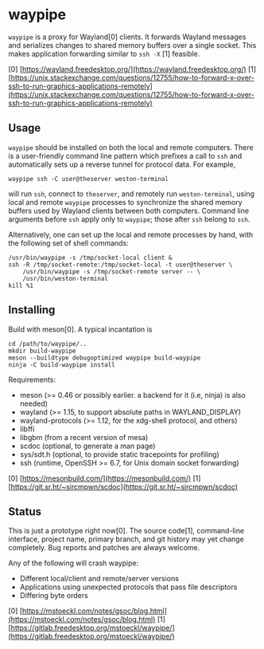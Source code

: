 waypipe
================================================================================

`waypipe` is a proxy for Wayland[0] clients. It forwards Wayland messages and
serializes changes to shared memory buffers over a single socket. This makes
application forwarding similar to `ssh -X` [1] feasible.

[0] [https://wayland.freedesktop.org/](https://wayland.freedesktop.org/)
[1] [https://unix.stackexchange.com/questions/12755/how-to-forward-x-over-ssh-to-run-graphics-applications-remotely](https://unix.stackexchange.com/questions/12755/how-to-forward-x-over-ssh-to-run-graphics-applications-remotely)

## Usage

`waypipe` should be installed on both the local and remote computers. There is
a user-friendly command line pattern which prefixes a call to `ssh` and
automatically sets up a reverse tunnel for protocol data. For example,

    waypipe ssh -C user@theserver weston-terminal

will run `ssh`, connect to `theserver`, and remotely run `weston-terminal`,
using local and remote `waypipe` processes to synchronize the shared memory
buffers used by Wayland clients between both computers. Command line arguments
before `ssh` apply only to `waypipe`; those after `ssh` belong to `ssh`.

Alternatively, one can set up the local and remote processes by hand, with the
following set of shell commands:

    /usr/bin/waypipe -s /tmp/socket-local client &
    ssh -R /tmp/socket-remote:/tmp/socket-local -t user@theserver \
        /usr/bin/waypipe -s /tmp/socket-remote server -- \
        /usr/bin/weston-terminal
    kill %1

## Installing

Build with meson[0]. A typical incantation is

    cd /path/to/waypipe/..
    mkdir build-waypipe
    meson --buildtype debugoptimized waypipe build-waypipe
    ninja -C build-waypipe install

Requirements:

* meson (>= 0.46 or possibly earlier. a backend for it (i.e, ninja) is
  also needed)
* wayland (>= 1.15, to support absolute paths in WAYLAND_DISPLAY)
* wayland-protocols (>= 1.12, for the xdg-shell protocol, and others)
* libffi
* libgbm (from a recent version of mesa)
* scdoc (optional, to generate a man page)
* sys/sdt.h (optional, to provide static tracepoints for profiling)
* ssh (runtime, OpenSSH >= 6.7, for Unix domain socket forwarding)

[0] [https://mesonbuild.com/](https://mesonbuild.com/)
[1] [https://git.sr.ht/~sircmpwn/scdoc](https://git.sr.ht/~sircmpwn/scdoc)

## Status

This is just a prototype right now[0]. The source code[1], command-line
interface, project name, primary branch, and git history may yet change
completely. Bug reports and patches are always welcome.

Any of the following will crash waypipe:

* Different local/client and remote/server versions
* Applications using unexpected protocols that pass file descriptors
* Differing byte orders

[0] [https://mstoeckl.com/notes/gsoc/blog.html](https://mstoeckl.com/notes/gsoc/blog.html)
[1] [https://gitlab.freedesktop.org/mstoeckl/waypipe/](https://gitlab.freedesktop.org/mstoeckl/waypipe/)
